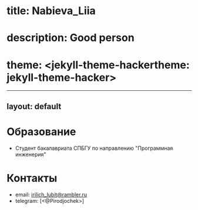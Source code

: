 # title: Nabieva_Liia
# description: Good person
# theme: <jekyll-theme-hackertheme: jekyll-theme-hacker>
---
layout: default
---

# Образование
- Студент бакалавриата СПБГУ по направлению "Программная инженерия"
# Контакты
- email: <irilich_lubit@rambler.ru>
- telegram: [<@Pirodjochek>]
